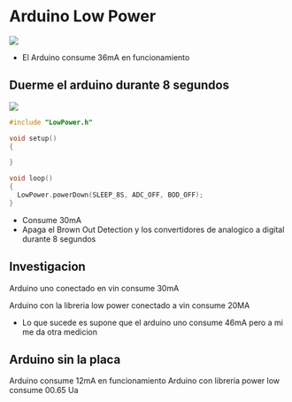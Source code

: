 # Arduino Low Power

![](https://github.com/IDiegoUlises/Arduino-Low-Power/blob/main/Images/Consumo-del-arduino-uno.gif)

* El Arduino consume 36mA en funcionamiento



## Duerme el arduino durante 8 segundos

![](https://github.com/IDiegoUlises/Arduino-Low-Power/blob/main/Images/Consumo-del-arduino-con-libreria.gif)

```c++
#include "LowPower.h"

void setup()
{

}

void loop() 
{
  LowPower.powerDown(SLEEP_8S, ADC_OFF, BOD_OFF);
}

``` 

* Consume 30mA
* Apaga el Brown Out Detection y los convertidores de analogico a digital durante 8 segundos

## Investigacion 

Arduino uno conectado en vin consume 30mA 

Arduino con la libreria low power conectado a vin consume 20MA

* Lo que sucede es supone que el arduino uno consume 46mA pero a mi me da otra medicion

## Arduino sin la placa

Arduino consume 12mA en funcionamiento
Arduino con libreria power low consume 00.65 Ua

